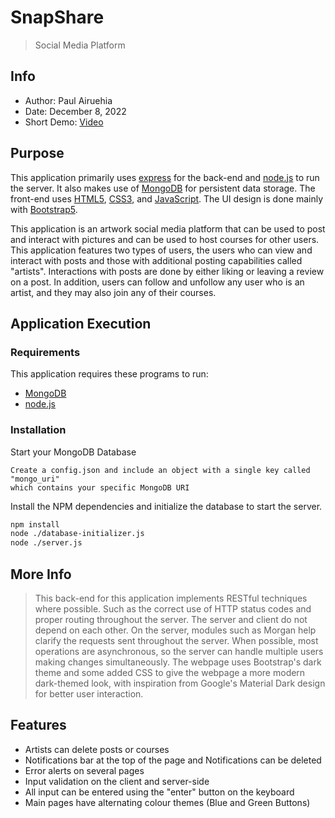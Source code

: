 # SnapShare
> Social Media Platform
## Info
- Author:          Paul Airuehia
- Date:            December 8, 2022
- Short Demo:      [Video]

## Purpose         
This application primarily uses [express] for the back-end and [node.js] to run the server. It also makes use of [MongoDB] for persistent data storage. 
The front-end uses [HTML5], [CSS3], and [JavaScript]. 
The UI design is done mainly with [Bootstrap5].

This application is an artwork social media platform that can be used to post and interact with pictures and can be used 
to host courses for other users. This application features two types of users, the users who can view and interact with 
posts and those with additional posting capabilities called "artists". Interactions with posts are done by either 
liking or leaving a review on a post. In addition, users can follow and unfollow any user who is an artist, and they
may also join any of their courses.

## Application Execution

### Requirements
This application requires these programs to run: 
  - [MongoDB]
  - [node.js]

### Installation

Start your MongoDB Database
```
Create a config.json and include an object with a single key called "mongo_uri"
which contains your specific MongoDB URI
```

Install the NPM dependencies and initialize the database to start the server.
```sh
npm install
node ./database-initializer.js
node ./server.js
```

## More Info
> This back-end for this application implements RESTful techniques where possible. Such as the correct use of HTTP status
> codes and proper routing throughout the server. The server and client do not depend on each other. On the server,
> modules such as Morgan help clarify the requests sent throughout the server. When possible, most operations are 
> asynchronous, so the server can handle multiple users making changes simultaneously. The webpage uses Bootstrap's
> dark theme and some added CSS to give the webpage a more modern dark-themed look, with inspiration from Google's 
> Material Dark design for better user interaction.

## Features
- Artists can delete posts or courses
- Notifications bar at the top of the page and Notifications can be deleted
- Error alerts on several pages
- Input validation on the client and server-side
- All input can be entered using the "enter" button on the keyboard
- Main pages have alternating colour themes (Blue and Green Buttons)


[//]: # (links)

   [node.js]: <http://nodejs.org>
   [express]: <http://expressjs.com>
   [HTML5]: <https://developer.mozilla.org/en-US/docs/Glossary/HTML5>
   [CSS3]: <https://developer.mozilla.org/en-US/docs/Web/CSS>
   [MongoDB]: <https://www.mongodb.com/>
   [JavaScript]: <https://developer.mozilla.org/en-US/docs/Web/JavaScript>
   [Bootstrap5]: <https://getbootstrap.com/>
   [Video]: <https://www.youtube.com/watch?v=7a3CIyNK8XA>
